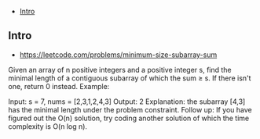- [Intro](#intro)

## Intro

- https://leetcode.com/problems/minimum-size-subarray-sum

Given an array of n positive integers and a positive integer s, find the minimal length of a contiguous subarray of which the sum ≥ s. If there isn't one, return 0 instead.
Example: 

Input: s = 7, nums = [2,3,1,2,4,3]
Output: 2
Explanation: the subarray [4,3] has the minimal length under the problem constraint.
Follow up:
If you have figured out the O(n) solution, try coding another solution of which the time complexity is O(n log n). 
